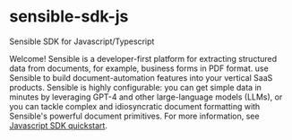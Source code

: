 # sensible-sdk-js
Sensible SDK for Javascript/Typescript

Welcome! Sensible is a developer-first platform for extracting structured data from documents, for example, business forms in PDF format. use Sensible to build document-automation features into your vertical SaaS products. Sensible is highly configurable: you can get simple data in minutes by leveraging GPT-4 and other large-language models (LLMs), or you can tackle complex and idiosyncratic document formatting with Sensible's powerful document primitives. For more information, see [Javascript SDK quickstart](https://docs.sensible.so/docs/quickstart-javascript).


